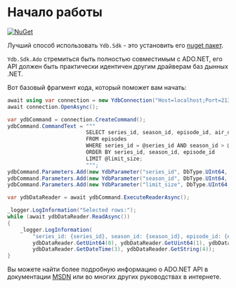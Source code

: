 # Начало работы

[![NuGet](https://img.shields.io/nuget/v/Ydb.Sdk)](https://www.nuget.org/packages/Ydb.Sdk)

Лучший способ использовать `Ydb.Sdk` - это установить его [nuget пакет](https://www.nuget.org/packages/Ydb.Sdk).

`Ydb.Sdk.Ado` стремиться быть полностью совместимым с ADO.NET, его API должен быть практически идентичен другим драйверам баз дынных .NET.

Вот базовый фрагмент кода, который поможет вам начать:

```c#
await using var connection = new YdbConnection("Host=localhost;Port=2136;Database=/local;MaxSessionPool=50");
await connection.OpenAsync();

var ydbCommand = connection.CreateCommand();
ydbCommand.CommandText = """
                         SELECT series_id, season_id, episode_id, air_date, title
                         FROM episodes
                         WHERE series_id = @series_id AND season_id > @season_id
                         ORDER BY series_id, season_id, episode_id
                         LIMIT @limit_size;
                         """;
ydbCommand.Parameters.Add(new YdbParameter("series_id", DbType.UInt64, 1U));
ydbCommand.Parameters.Add(new YdbParameter("season_id", DbType.UInt64, 1U));
ydbCommand.Parameters.Add(new YdbParameter("limit_size", DbType.UInt64, 3U));

var ydbDataReader = await ydbCommand.ExecuteReaderAsync();

_logger.LogInformation("Selected rows:");
while (await ydbDataReader.ReadAsync())
{
    _logger.LogInformation(
        "series_id: {series_id}, season_id: {season_id}, episode_id: {episode_id}, air_date: {air_date}, title: {title}",
        ydbDataReader.GetUint64(0), ydbDataReader.GetUint64(1), ydbDataReader.GetUint64(2),
        ydbDataReader.GetDateTime(3), ydbDataReader.GetString(4));
}
```

Вы можете найти более подробную информацию о ADO.NET API в документации [MSDN](https://learn.microsoft.com/en-us/dotnet/framework/data/adonet/ado-net-overview?redirectedfrom=MSDN) или во многих других руководствах в интернете.
